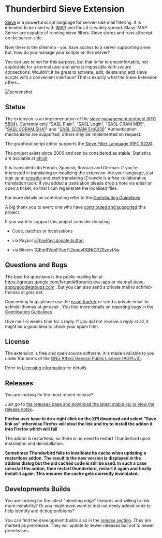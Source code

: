 # Thunderbird Sieve Extension

[Sieve](http://en.wikipedia.org/wiki/Sieve_%28mail_filtering_language%29) is
a powerful script language for server-side mail filtering. It is
intended to be used with [IMAP](http://tools.ietf.org/html/rfc3501) and thus
it is widely spread. Many IMAP Server are capable of running sieve filters.
Sieve stores and runs all script on the server-side.

Now there is the dilemma - you have access to a server supporting sieve but,
how do you manage your scripts on this server?

You can use telnet for this purpose, but that is far to uncomfortable, not
applicable for a normal user and almost impossible with secure connections.
Wouldn't it be great to activate, edit, delete and add sieve scripts with a
convenient interface? That is exactly what the Sieve Extension offers...

![screenshot](https://f.cloud.github.com/assets/2531380/15883/135e6ae4-47dc-11e2-8909-189ce5476ab6.png)

## Status

The extension is an implementation of the [sieve management protocol (RFC 5804)](https://wiki.tools.ietf.org/html/rfc5804).
Currently only "SASL Plain", "SASL Login", "SASL CRAM MD5", "[SASL SCRAM SHA1](https://tools.ietf.org/html/rfc5802)" and "[SASL SCRAM SHA256](https://tools.ietf.org/html/rfc7677)" Authentication mechanisms are supported, others may be implemented on request.

The graphical script editor supports the [Sieve Filter Language (RFC 5228)](https://tools.ietf.org/html/rfc5228).

The project exists since 2006 and can be considered as stable. Statistics
are available at [ohloh](https://www.ohloh.net/p/tb-sieve)

It is translated into French, Spanish, Russian and German. If you're interested
in translating or localizing the extension into your language, just sign up at
[crowdin](http://crowdin.net/project/sieve/invite) and start translating
(Crowdin is a free collaborative translation tool). If you added a translation please
drop a note via email or open a ticket, so that I can regenerate the localised files.

For more details on contributing refer to the [Contributing Guidelines](https://github.com/thsmi/sieve/blob/master/CONTRIBUTING.md)

A big thank you to every one who have [contributed and supported](CONTRIBUTORS.md) this project.

If you want to support this project consider donating

  * Code, patches or localisations
  * via Paypal [![PayPayl donate button](https://www.paypalobjects.com/en_US/i/btn/btn_donate_LG.gif)](https://www.paypal.com/cgi-bin/webscr?cmd=_s-xclick&hosted_button_id=EAS576XCWHKTC "Donate to this project using Paypal")

  * via Bitcoin [1GEnrRVobFYuqYj2opdvRQNtG3Z8znvfKw](bitcoin:1GEnrRVobFYuqYj2opdvRQNtG3Z8znvfKw?label=Donation%20for%20Sieve%20Addon)


## Questions and Bugs

The best for questions is the public mailing list at https://groups.google.com/forum/#!forum/sieve-app or via mail sieve-app@googlegroups.com . But you can also send a private mail to schmid-thomas at gmx.net.

Concerning bugs please use the [issue tracker](https://github.com/thsmi/sieve/issues)
or send a private email to schmid-thomas at gmx.net . You find more details on reporting bugs
in the [Contributing Guidelines](https://github.com/thsmi/sieve/blob/master/CONTRIBUTING.md)


Give me 1-2 weeks time for a reply. If you did not receive a reply at all, it
might be a good idea to check your spam filter.

## License

The extension is free and open source software, it is made available to you
under the terms of the [GNU Affero General Public License (AGPLv3)](http://www.fsf.org/licensing/licenses/agpl-3.0.html).

Refer to [Licensing information](https://github.com/thsmi/sieve/blob/master/LICENSING_INFO.md) for details.

## Releases

You are looking for the most recent release?

Just go to [the releases page and download the latest stable xpi or view the release notes](https://github.com/thsmi/sieve/releases/latest).

**Firefox user have to do a right click on the XPI download and select "Save link as" otherwise Firefox will steal the link and try to install the addon it into Firefox which will fail**

The addon is restartless, so there is no need to restart Thunderbird upon installation and deinstallation.

**Sometimes Thunderbird fails to invalidate its cache when updating a restartless addon. The result is the new version is displayed in the addons dialog but the old cached code is still be used. In such a case uninstall the addon, then restart thunderbird, restart it again and finally install it again. This ensures the cache gets correctly invalidated.** 

## Developments Builds

You are looking for the latest "bleeding edge" features and willing to risk more instability?
Or you might even want to test out newly added code to help identify and debug problems?

You can find the development builds also in the [release section](https://github.com/thsmi/sieve/releases). They are marked as prerelease. They will update to newer releases but not to newer prereleases.
